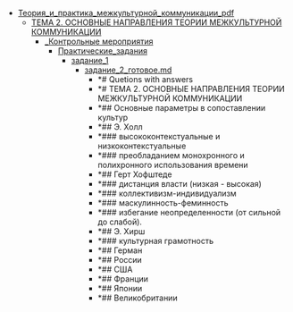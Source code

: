 - <a href = "F:\Node_projects\Node_Way\NBase\_Md\_Index\_TGUniversitet\I_kurs\Теория_и_практика_межкультурной_коммуникации_pdf\cat.Теория_и_практика_межкультурной_коммуникации_pdf\dir.Теория_и_практика_межкультурной_коммуникации_pdf.md">Теория_и_практика_межкультурной_коммуникации_pdf</a>
    - <a href = "F:\Node_projects\Node_Way\NBase\_Md\_Index\_TGUniversitet\I_kurs\Теория_и_практика_межкультурной_коммуникации_pdf\ТЕМА 2. ОСНОВНЫЕ НАПРАВЛЕНИЯ ТЕОРИИ МЕЖКУЛЬТУРНОЙ КОММУНИКАЦИИ\cat.ТЕМА 2. ОСНОВНЫЕ НАПРАВЛЕНИЯ ТЕОРИИ МЕЖКУЛЬТУРНОЙ КОММУНИКАЦИИ\dir.ТЕМА 2. ОСНОВНЫЕ НАПРАВЛЕНИЯ ТЕОРИИ МЕЖКУЛЬТУРНОЙ КОММУНИКАЦИИ.md">ТЕМА 2. ОСНОВНЫЕ НАПРАВЛЕНИЯ ТЕОРИИ МЕЖКУЛЬТУРНОЙ КОММУНИКАЦИИ</a>
        - <a href = "F:\Node_projects\Node_Way\NBase\_Md\_Index\_TGUniversitet\I_kurs\Теория_и_практика_межкультурной_коммуникации_pdf\ТЕМА 2. ОСНОВНЫЕ НАПРАВЛЕНИЯ ТЕОРИИ МЕЖКУЛЬТУРНОЙ КОММУНИКАЦИИ\_Контрольные мероприятия\cat._Контрольные мероприятия\dir._Контрольные мероприятия.md">_Контрольные мероприятия</a>
            - <a href = "F:\Node_projects\Node_Way\NBase\_Md\_Index\_TGUniversitet\I_kurs\Теория_и_практика_межкультурной_коммуникации_pdf\ТЕМА 2. ОСНОВНЫЕ НАПРАВЛЕНИЯ ТЕОРИИ МЕЖКУЛЬТУРНОЙ КОММУНИКАЦИИ\_Контрольные мероприятия\Практические_задания\cat.Практические_задания\dir.Практические_задания.md">Практические_задания</a>
                - <a href = "F:\Node_projects\Node_Way\NBase\_Md\_Index\_TGUniversitet\I_kurs\Теория_и_практика_межкультурной_коммуникации_pdf\ТЕМА 2. ОСНОВНЫЕ НАПРАВЛЕНИЯ ТЕОРИИ МЕЖКУЛЬТУРНОЙ КОММУНИКАЦИИ\_Контрольные мероприятия\Практические_задания\задание_1\cat.задание_1\dir.задание_1.md">задание_1</a>
                    - <a href = "F:\Node_projects\Node_Way\NBase\_Md\_Index\_TGUniversitet\I_kurs\Теория_и_практика_межкультурной_коммуникации_pdf\ТЕМА 2. ОСНОВНЫЕ НАПРАВЛЕНИЯ ТЕОРИИ МЕЖКУЛЬТУРНОЙ КОММУНИКАЦИИ\_Контрольные мероприятия\Практические_задания\задание_1\задание_2_готовое.md">задание_2_готовое.md</a>
                        - *# Quetions with answers
                        - *# ТЕМА 2. ОСНОВНЫЕ НАПРАВЛЕНИЯ ТЕОРИИ МЕЖКУЛЬТУРНОЙ КОММУНИКАЦИИ
                        - *## Основные параметры в сопоставлении культур
                        - *## Э. Холл
                        - *### высококонтекстуальные и низкоконтекстуальные
                        - *### преобладанием монохронного и полихронного использования времени
                        - *## Герт Хофштеде
                        - *### дистанция власти   (низкая - высокая)
                        - *### коллективизм-индивидуализм
                        - *### маскулинность-феминность
                        - *### избегание неопределенности (от сильной до слабой).  
                        - *## Э. Хирш
                        - *### культурная грамотность 
                        - *## Герман
                        - *## России 
                        - *## США
                        - *## Франции
                        - *## Японии
                        - *## Великобритании
                
            
        
    

